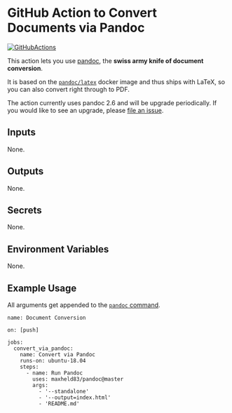 # GitHub Action to Convert Documents via Pandoc

[![GitHubActions](https://img.shields.io/badge/as%20seen%20on%20-GitHubActions-blue.svg)](https://github-actions.netlify.com/pandoc)

This action lets you use [pandoc](https://pandoc.org/), the **swiss army knife of document conversion**.

It is based on the [`pandoc/latex`](https://hub.docker.com/r/pandoc/latex/) docker image and thus ships with LaTeX, so you can also convert right through to PDF.

The action currently uses pandoc 2.6 and will be upgrade periodically. 
If you would like to see an upgrade, please [file an issue](http://github.com/maxheld83/pandoc/issues).


## Inputs

None.


## Outputs

None.


## Secrets

None.


## Environment Variables

None.


## Example Usage

All arguments get appended to the [`pandoc` command](https://pandoc.org/MANUAL.html).

```
name: Document Conversion

on: [push]

jobs:
  convert_via_pandoc:
    name: Convert via Pandoc
    runs-on: ubuntu-18.04
    steps: 
      - name: Run Pandoc
        uses: maxheld83/pandoc@master
        args: 
          - '--standalone'
          - '--output=index.html'
          - 'README.md'
```
